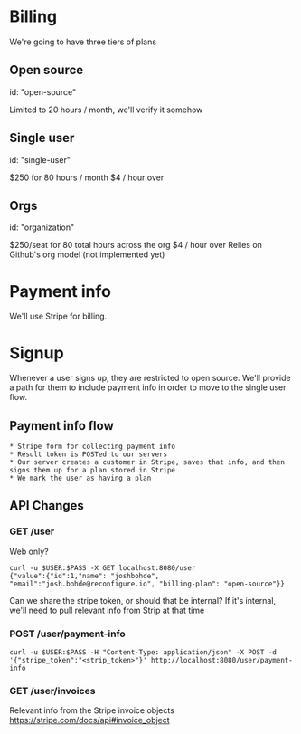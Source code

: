 # Billing

We're going to have three tiers of plans

## Open source

id: "open-source"

Limited to 20 hours / month, we'll verify it somehow

## Single user

id: "single-user"

$250 for 80 hours / month
$4 / hour over

## Orgs

id: "organization"

$250/seat for 80 total hours across the org
$4 / hour over
Relies on Github's org model (not implemented yet)

# Payment info

We'll use Stripe for billing.

# Signup

Whenever a user signs up, they are restricted to open source. We'll
provide a path for them to include payment info in order to move to
the single user flow.

## Payment info flow

    * Stripe form for collecting payment info
    * Result token is POSTed to our servers
    * Our server creates a customer in Stripe, saves that info, and then signs them up for a plan stored in Stripe
    * We mark the user as having a plan

## API Changes

### GET /user

Web only?

```
curl -u $USER:$PASS -X GET localhost:8080/user
{"value":{"id":1,"name": "joshbohde", "email":"josh.bohde@reconfigure.io", "billing-plan": "open-source"}}
```
Can we share the stripe token, or should that be internal? If it's internal, we'll need to pull relevant info from Strip at that time

### POST /user/payment-info

```
curl -u $USER:$PASS -H "Content-Type: application/json" -X POST -d '{"stripe_token":"<strip_token>"}' http://localhost:8080/user/payment-info
```

### GET /user/invoices

Relevant info from the Stripe invoice objects
https://stripe.com/docs/api#invoice_object
